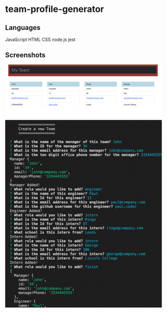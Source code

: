 # team-profile-generator

## Languages
JavaScript
HTML
CSS
node.js
jest


## Screenshots
![screenshot](assets/generated-team.png)
![screenshot](assets/team-generator-cli.png)